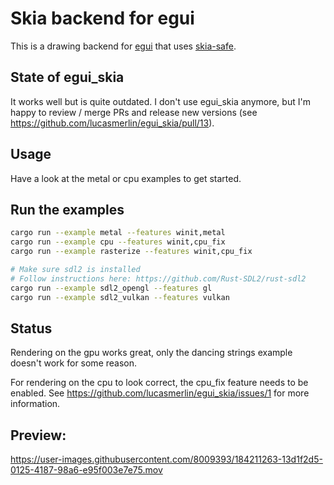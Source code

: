 # Skia backend for egui

This is a drawing backend for [egui](https://github.com/emilk/egui) that uses [skia-safe](https://crates.io/crates/skia-safe).

## State of egui_skia

It works well but is quite outdated. I don't use egui_skia anymore, but I'm happy to review / merge PRs and release new versions (see https://github.com/lucasmerlin/egui_skia/pull/13).

## Usage

Have a look at the metal or cpu examples to get started.

## Run the examples

```bash
cargo run --example metal --features winit,metal
cargo run --example cpu --features winit,cpu_fix
cargo run --example rasterize --features winit,cpu_fix

# Make sure sdl2 is installed
# Follow instructions here: https://github.com/Rust-SDL2/rust-sdl2
cargo run --example sdl2_opengl --features gl
cargo run --example sdl2_vulkan --features vulkan
```

## Status
Rendering on the gpu works great, only the dancing strings example doesn't work for some reason.

For rendering on the cpu to look correct, the cpu_fix feature needs to be enabled. See https://github.com/lucasmerlin/egui_skia/issues/1 for more information.

## Preview:

https://user-images.githubusercontent.com/8009393/184211263-13d1f2d5-0125-4187-98a6-e95f003e7e75.mov
